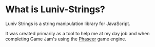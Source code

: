 # What is Luniv-Strings?

Luniv Strings is a string manipulation library for JavaScript.

It was created primarily as a tool to help me at my day job and when completing Game Jam's using the [Phaseer](https://phaser.io/) game engine.